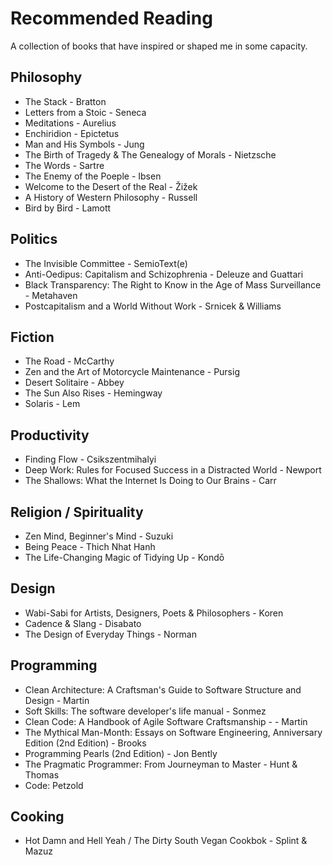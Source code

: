 # Recommended Reading
A collection of books that have inspired or shaped me in some capacity.

## Philosophy

- The Stack -  Bratton
- Letters from a Stoic - Seneca
- Meditations - Aurelius
- Enchiridion - Epictetus
- Man and His Symbols - Jung
- The Birth of Tragedy & The Genealogy of Morals - Nietzsche 
- The Words - Sartre
- The Enemy of the Poeple - Ibsen
- Welcome to the Desert of the Real - Žižek
- A History of Western Philosophy - Russell
- Bird by Bird - Lamott

## Politics
- The Invisible Committee - SemioText(e)
- Anti-Oedipus: Capitalism and Schizophrenia - Deleuze and Guattari
- Black Transparency: The Right to Know in the Age of Mass Surveillance - Metahaven
- Postcapitalism and a World Without Work - Srnicek & Williams

## Fiction
- The Road - McCarthy
- Zen and the Art of Motorcycle Maintenance - Pursig
- Desert Solitaire - Abbey
- The Sun Also Rises - Hemingway
- Solaris - Lem

## Productivity
- Finding Flow - Csikszentmihalyi
- Deep Work: Rules for Focused Success in a Distracted World - Newport
- The Shallows: What the Internet Is Doing to Our Brains - Carr

## Religion / Spirituality
- Zen Mind, Beginner's Mind - Suzuki
- Being Peace - Thich Nhat Hanh
- The Life-Changing Magic of Tidying Up - Kondō  

## Design
- Wabi-Sabi for Artists, Designers, Poets & Philosophers - Koren
- Cadence & Slang - Disabato
- The Design of Everyday Things - Norman

## Programming
- Clean Architecture: A Craftsman's Guide to Software Structure and Design - Martin 
- Soft Skills: The software developer's life manual - Sonmez
- Clean Code: A Handbook of Agile Software Craftsmanship - - Martin
- The Mythical Man-Month: Essays on Software Engineering, Anniversary Edition (2nd Edition) - Brooks
- Programming Pearls (2nd Edition) - Jon Bently
- The Pragmatic Programmer: From Journeyman to Master - Hunt & Thomas
- Code: Petzold

## Cooking
- Hot Damn and Hell Yeah / The Dirty South Vegan Cookbok - Splint & Mazuz

